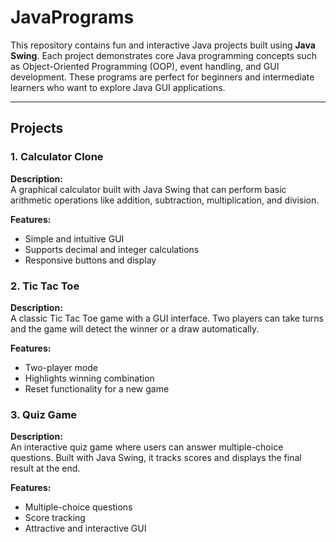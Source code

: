# JavaPrograms

This repository contains fun and interactive Java projects built using **Java Swing**. Each project demonstrates core Java programming concepts such as Object-Oriented Programming (OOP), event handling, and GUI development. These programs are perfect for beginners and intermediate learners who want to explore Java GUI applications.

---

## Projects

### 1. Calculator Clone
**Description:**  
A graphical calculator built with Java Swing that can perform basic arithmetic operations like addition, subtraction, multiplication, and division.  

**Features:**  
- Simple and intuitive GUI  
- Supports decimal and integer calculations  
- Responsive buttons and display  


### 2. Tic Tac Toe
**Description:**  
A classic Tic Tac Toe game with a GUI interface. Two players can take turns and the game will detect the winner or a draw automatically.  

**Features:**  
- Two-player mode  
- Highlights winning combination  
- Reset functionality for a new game  



### 3. Quiz Game
**Description:**  
An interactive quiz game where users can answer multiple-choice questions. Built with Java Swing, it tracks scores and displays the final result at the end.  

**Features:**  
- Multiple-choice questions  
- Score tracking  
- Attractive and interactive GUI  




